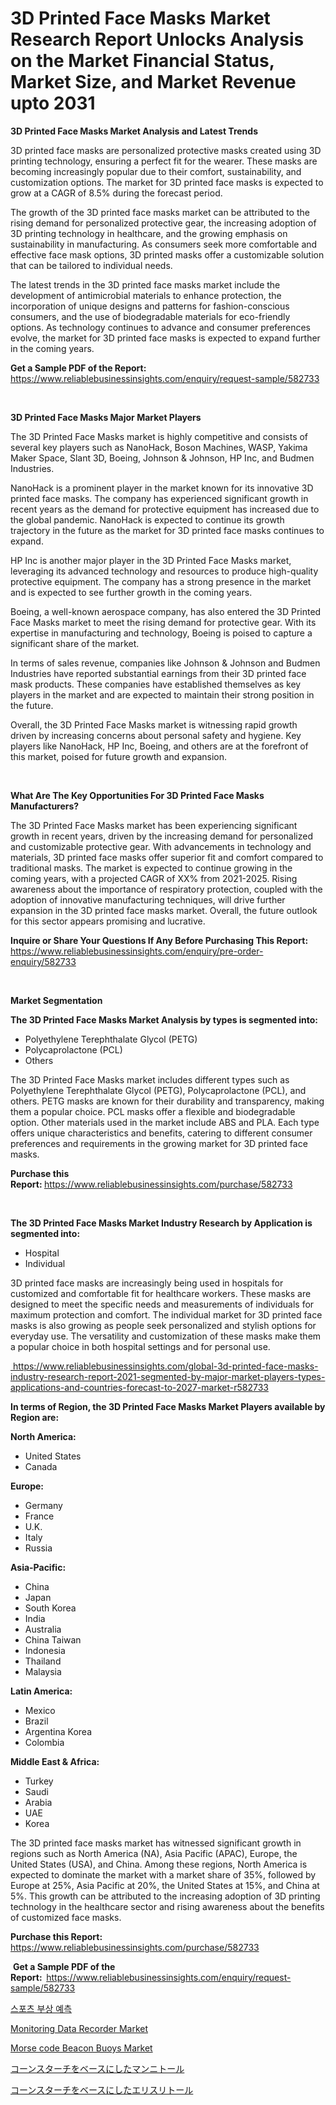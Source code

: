<p><h1>3D Printed Face Masks Market Research Report Unlocks Analysis on the Market Financial Status, Market Size, and Market Revenue upto 2031</h1></p><p><strong>3D Printed Face Masks Market Analysis and Latest Trends</strong></p>
<p><p>3D printed face masks are personalized protective masks created using 3D printing technology, ensuring a perfect fit for the wearer. These masks are becoming increasingly popular due to their comfort, sustainability, and customization options. The market for 3D printed face masks is expected to grow at a CAGR of 8.5% during the forecast period.</p><p>The growth of the 3D printed face masks market can be attributed to the rising demand for personalized protective gear, the increasing adoption of 3D printing technology in healthcare, and the growing emphasis on sustainability in manufacturing. As consumers seek more comfortable and effective face mask options, 3D printed masks offer a customizable solution that can be tailored to individual needs.</p><p>The latest trends in the 3D printed face masks market include the development of antimicrobial materials to enhance protection, the incorporation of unique designs and patterns for fashion-conscious consumers, and the use of biodegradable materials for eco-friendly options. As technology continues to advance and consumer preferences evolve, the market for 3D printed face masks is expected to expand further in the coming years.</p></p>
<p><strong>Get a Sample PDF of the Report:&nbsp;</strong> <a href="https://www.reliablebusinessinsights.com/enquiry/request-sample/582733">https://www.reliablebusinessinsights.com/enquiry/request-sample/582733</a></p>
<p>&nbsp;</p>
<p><strong>3D Printed Face Masks Major Market Players</strong></p>
<p><p>The 3D Printed Face Masks market is highly competitive and consists of several key players such as NanoHack, Boson Machines, WASP, Yakima Maker Space, Slant 3D, Boeing, Johnson & Johnson, HP Inc, and Budmen Industries.</p><p>NanoHack is a prominent player in the market known for its innovative 3D printed face masks. The company has experienced significant growth in recent years as the demand for protective equipment has increased due to the global pandemic. NanoHack is expected to continue its growth trajectory in the future as the market for 3D printed face masks continues to expand.</p><p>HP Inc is another major player in the 3D Printed Face Masks market, leveraging its advanced technology and resources to produce high-quality protective equipment. The company has a strong presence in the market and is expected to see further growth in the coming years.</p><p>Boeing, a well-known aerospace company, has also entered the 3D Printed Face Masks market to meet the rising demand for protective gear. With its expertise in manufacturing and technology, Boeing is poised to capture a significant share of the market.</p><p>In terms of sales revenue, companies like Johnson & Johnson and Budmen Industries have reported substantial earnings from their 3D printed face mask products. These companies have established themselves as key players in the market and are expected to maintain their strong position in the future.</p><p>Overall, the 3D Printed Face Masks market is witnessing rapid growth driven by increasing concerns about personal safety and hygiene. Key players like NanoHack, HP Inc, Boeing, and others are at the forefront of this market, poised for future growth and expansion.</p></p>
<p>&nbsp;</p>
<p><strong>What Are The Key Opportunities For 3D Printed Face Masks Manufacturers?</strong></p>
<p><p>The 3D Printed Face Masks market has been experiencing significant growth in recent years, driven by the increasing demand for personalized and customizable protective gear. With advancements in technology and materials, 3D printed face masks offer superior fit and comfort compared to traditional masks. The market is expected to continue growing in the coming years, with a projected CAGR of XX% from 2021-2025. Rising awareness about the importance of respiratory protection, coupled with the adoption of innovative manufacturing techniques, will drive further expansion in the 3D printed face masks market. Overall, the future outlook for this sector appears promising and lucrative.</p></p>
<p><strong>Inquire or Share Your Questions If Any Before Purchasing This Report:</strong> <a href="https://www.reliablebusinessinsights.com/enquiry/pre-order-enquiry/582733">https://www.reliablebusinessinsights.com/enquiry/pre-order-enquiry/582733</a></p>
<p>&nbsp;</p>
<p><strong>Market Segmentation</strong></p>
<p><strong>The 3D Printed Face Masks Market Analysis by types is segmented into:</strong></p>
<p><ul><li>Polyethylene Terephthalate Glycol (PETG)</li><li>Polycaprolactone (PCL)</li><li>Others</li></ul></p>
<p><p>The 3D Printed Face Masks market includes different types such as Polyethylene Terephthalate Glycol (PETG), Polycaprolactone (PCL), and others. PETG masks are known for their durability and transparency, making them a popular choice. PCL masks offer a flexible and biodegradable option. Other materials used in the market include ABS and PLA. Each type offers unique characteristics and benefits, catering to different consumer preferences and requirements in the growing market for 3D printed face masks.</p></p>
<p><strong>Purchase this Report:&nbsp;</strong><a href="https://www.reliablebusinessinsights.com/purchase/582733">https://www.reliablebusinessinsights.com/purchase/582733</a></p>
<p>&nbsp;</p>
<p><strong>The 3D Printed Face Masks Market Industry Research by Application is segmented into:</strong></p>
<p><ul><li>Hospital</li><li>Individual</li></ul></p>
<p><p>3D printed face masks are increasingly being used in hospitals for customized and comfortable fit for healthcare workers. These masks are designed to meet the specific needs and measurements of individuals for maximum protection and comfort. The individual market for 3D printed face masks is also growing as people seek personalized and stylish options for everyday use. The versatility and customization of these masks make them a popular choice in both hospital settings and for personal use.</p></p>
<p><a href="https://www.reliablebusinessinsights.com/global-3d-printed-face-masks-industry-research-report-2021-segmented-by-major-market-players-types-applications-and-countries-forecast-to-2027-market-r582733">&nbsp;https://www.reliablebusinessinsights.com/global-3d-printed-face-masks-industry-research-report-2021-segmented-by-major-market-players-types-applications-and-countries-forecast-to-2027-market-r582733</a></p>
<p><strong>In terms of Region, the 3D Printed Face Masks Market Players available by Region are:</strong></p>
<p>
    <p> <strong> North America: </strong>
        <ul>
            <li>United States</li>
            <li>Canada</li>
        </ul>
        </p> 
    <p> <strong> Europe: </strong>
        <ul>
            <li>Germany</li>
            <li>France</li>
            <li>U.K.</li>
            <li>Italy</li>
            <li>Russia</li>
        </ul>
        </p> 
    <p> <strong> Asia-Pacific: </strong>
        <ul>
            <li>China</li>
            <li>Japan</li>
            <li>South Korea</li>
            <li>India</li>
            <li>Australia</li>
            <li>China Taiwan</li>
            <li>Indonesia</li>
            <li>Thailand</li>
            <li>Malaysia</li>
        </ul>
        </p> 
    <p> <strong> Latin America: </strong>
        <ul>
            <li>Mexico</li>
            <li>Brazil</li>
            <li>Argentina Korea</li>
            <li>Colombia</li>
        </ul>
        </p> 
    <p> <strong> Middle East & Africa: </strong>
        <ul>
            <li>Turkey</li>
            <li>Saudi</li>
            <li>Arabia</li>
            <li>UAE</li>
            <li>Korea</li>
        </ul>
    </p>
    </p>
<p><p>The 3D printed face masks market has witnessed significant growth in regions such as North America (NA), Asia Pacific (APAC), Europe, the United States (USA), and China. Among these regions, North America is expected to dominate the market with a market share of 35%, followed by Europe at 25%, Asia Pacific at 20%, the United States at 15%, and China at 5%. This growth can be attributed to the increasing adoption of 3D printing technology in the healthcare sector and rising awareness about the benefits of customized face masks.</p></p>
<p><strong>Purchase this Report: </strong><a href="https://www.reliablebusinessinsights.com/purchase/582733">https://www.reliablebusinessinsights.com/purchase/582733</a></p>
<p>&nbsp;<strong>Get a Sample PDF of the Report:&nbsp;&nbsp;</strong><a href="https://www.reliablebusinessinsights.com/enquiry/request-sample/582733">https://www.reliablebusinessinsights.com/enquiry/request-sample/582733</a></p>
<p><strong></strong></p>
<p><p><a href="https://github.com/kvbohdfy111/Market-Research-Report-List-1/blob/main/169271287020.md">스포츠 부상 예측</a></p><p><a href="https://github.com/kufem1/Market-Research-Report-List-3/blob/main/monitoring-data-recorder-market.md">Monitoring Data Recorder Market</a></p><p><a href="https://github.com/singletonthaxterkelliehr2df/Market-Research-Report-List-2/blob/main/morse-code-beacon-buoys-market.md">Morse code Beacon Buoys Market</a></p><p><a href="https://github.com/LizaHeller2023/Market-Research-Report-List-1/blob/main/595239995384.md">コーンスターチをベースにしたマンニトール</a></p><p><a href="https://github.com/jkjreqjscoxx7/Market-Research-Report-List-2/blob/main/525874695385.md">コーンスターチをベースにしたエリスリトール</a></p></p>
